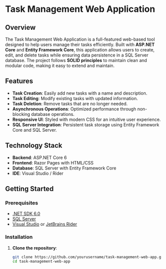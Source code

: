 # Task Management Web Application

## Overview

The Task Management Web Application is a full-featured web-based tool designed to help users manage their tasks efficiently. Built with **ASP.NET Core** and **Entity Framework Core**, this application allows users to create, edit, and delete tasks while ensuring data persistence in a SQL Server database. The project follows **SOLID principles** to maintain clean and modular code, making it easy to extend and maintain.

## Features

- **Task Creation**: Easily add new tasks with a name and description.
- **Task Editing**: Modify existing tasks with updated information.
- **Task Deletion**: Remove tasks that are no longer needed.
- **Asynchronous Operations**: Optimized performance through non-blocking database operations.
- **Responsive UI**: Styled with modern CSS for an intuitive user experience.
- **SQL Server Integration**: Persistent task storage using Entity Framework Core and SQL Server.

## Technology Stack

- **Backend**: ASP.NET Core 6
- **Frontend**: Razor Pages with HTML/CSS
- **Database**: SQL Server with Entity Framework Core
- **IDE**: Visual Studio / Rider

## Getting Started

### Prerequisites

- [.NET SDK 6.0](https://dotnet.microsoft.com/download)
- [SQL Server](https://www.microsoft.com/en-us/sql-server/sql-server-downloads)
- [Visual Studio](https://visualstudio.microsoft.com/) or [JetBrains Rider](https://www.jetbrains.com/rider/)

### Installation

1. **Clone the repository**:
   ```bash
   git clone https://github.com/yourusername/task-management-web-app.git
   cd task-management-web-app
